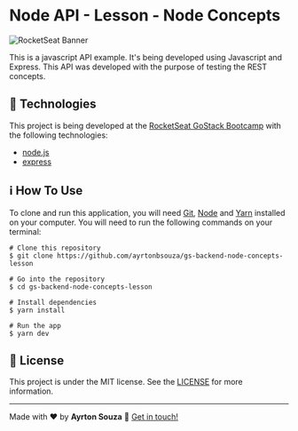 # Node API - Lesson - Node Concepts

![RocketSeat Banner](https://camo.githubusercontent.com/d25397e9df01fe7882dcc1cbc96bdf052ffd7d0c/68747470733a2f2f73746f726167652e676f6f676c65617069732e636f6d2f676f6c64656e2d77696e642f626f6f7463616d702d676f737461636b2f6865616465722d6465736166696f732e706e67)

This is a javascript API example. It's being developed using Javascript and Express. This API was developed with the purpose of testing the REST concepts.


## 🚀 Technologies
This project is being developed at the [RocketSeat GoStack Bootcamp](https://rocketseat.com.br/bootcamp) with the following technologies:

- [node.js](https://nodejs.org/)
- [express](https://expressjs.com/)

## ℹ️ How To Use

To clone and run this application, you will need [Git](https://git-scm.com/), [Node](https://nodejs.org/) and [Yarn](https://yarnpkg.com/) installed on your computer.
You will need to run the following commands on your terminal:

    # Clone this repository
    $ git clone https://github.com/ayrtonbsouza/gs-backend-node-concepts-lesson

    # Go into the repository
    $ cd gs-backend-node-concepts-lesson

    # Install dependencies
    $ yarn install

    # Run the app
    $ yarn dev

## 📝 License
This project is under the MIT license. See the [LICENSE](https://github.com/ayrtonbsouza/ts-gobarber/blob/master/LICENSE) for more information.

 ---
 Made with ❤️ by **Ayrton Souza** :wave: [Get in touch!](https://www.linkedin.com/in/ayrtonsouza)
